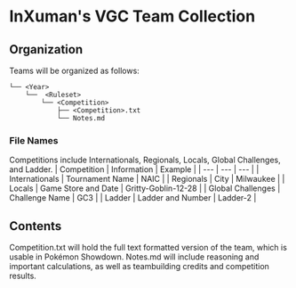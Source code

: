 # InXuman's VGC Team Collection

## Organization
Teams will be organized as follows:

```
└── <Year>
    └──  <Ruleset>
        └── <Competition>
            ├── <Competition>.txt
            └── Notes.md
```
### File Names

Competitions include Internationals, Regionals, Locals, Global Challenges, and Ladder.
| Competition | Information | Example |
| --- | --- | --- |
| Internationals | Tournament Name | NAIC |
| Regionals | City | Milwaukee |
| Locals | Game Store and Date | Gritty-Goblin-12-28 |
| Global Challenges | Challenge Name | GC3 |
| Ladder | Ladder and Number | Ladder-2 |

## Contents

Competition.txt will hold the full text formatted version of the team, which is usable in Pokémon Showdown. Notes.md will include reasoning and important calculations, as well as teambuilding credits and competition results.